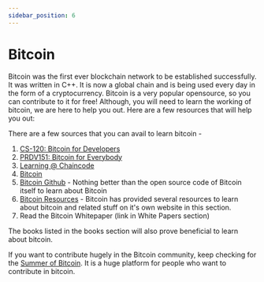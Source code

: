 ```yaml
---
sidebar_position: 6
---
```


# Bitcoin

Bitcoin was the first ever blockchain network to be established successfully. It was written in C++. It is now a global chain and is being used every day in the form of a cryptocurrency. Bitcoin is a very popular opensource, so you can contribute to it for free! Although, you will need to learn the working of bitcoin, we are here to help you out. Here are a few resources that will help you out:

There are a few sources that you can avail to learn bitcoin -

1. [CS-120: Bitcoin for Developers](https://learn.saylor.org/course/CS120)
2. [PRDV151: Bitcoin for Everybody](https://learn.saylor.org/course/PRDV151)
3. [Learning @ Chaincode](https://learning.chaincode.com/)
4. [Bitcoin](https://bitcoin.org/en/)
5. [Bitcoin Github](https://github.com/bitcoin) - Nothing better than the open source code of Bitcoin itself to learn about Bitcoin
6. [Bitcoin Resources](https://bitcoin.org/en/resources) - Bitcoin has provided several resources to learn about bitcoin and related stuff on it's own website in this section.
7. Read the Bitcoin Whitepaper (link in White Papers section)

The books listed in the books section will also prove beneficial to learn about bitcoin.

If you want to contribute hugely in the Bitcoin community, keep checking for the [Summer of Bitcoin](https://www.summerofbitcoin.org/). It is a huge platform for people who want to contribute in bitcoin.
